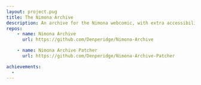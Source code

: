 ```yaml
---
layout: project.pug
title: The Nimona Archive
description: An archive for the Nimona webcomic, with extra accessibility & style!
repos:
    - name: Nimona Archive
      url: https://github.com/Denperidge/Nimona-Archive

    - name: Nimona Archive Patcher
      url: https://github.com/Denperidge/Nimona-Archive-Patcher

achievements:
  - 
---
```

